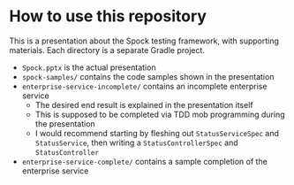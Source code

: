 # How to use this repository

This is a presentation about the Spock testing framework, with supporting materials.  Each directory is a separate Gradle project.

* `Spock.pptx` is the actual presentation
* `spock-samples/` contains the code samples shown in the presentation
* `enterprise-service-incomplete/` contains an incomplete enterprise service
    * The desired end result is explained in the presentation itself
    * This is supposed to be completed via TDD mob programming during the presentation
    * I would recommend starting by fleshing out `StatusServiceSpec` and `StatusService`, then writing a `StatusControllerSpec` and `StatusController`
* `enterprise-service-complete/` contains a sample completion of the enterprise service

